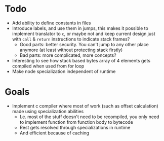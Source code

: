 # Todo
- Add ability to define constants in files
- Introduce labels, and use them in jumps, this makes it possible to implement translator to `c`,
  or maybe not and keep current design just with `call` & `return` instructions to indicate stack frames?
  - Good parts: better security. You can't jump to any other place anymore (at least without protecting stack firstly)
  - Bad parts: more complicated, more concepts?
- Interesting to see how stack based bytes array of 4 elements gets compiled when used from for loop
- Make node specialization independent of runtime

# Goals
- Implement c compiler where most of work (such as offset calculation) made using specialization abilities
  - I.e. most of the stuff doesn't need to be recompiled, you only need to implement function from function body to bytecode
  - Rest gets resolved through specializations in runtime
  - And efficient because of caching
